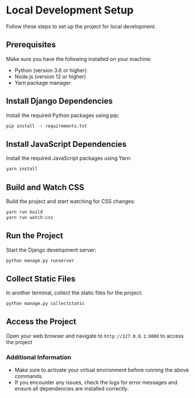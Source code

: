 # Local Development Setup

Follow these steps to set up the project for local development.

## Prerequisites

Make sure you have the following installed on your machine:
- Python (version 3.6 or higher)
- Node.js (version 12 or higher)
- Yarn package manager

## Install Django Dependencies

Install the required Python packages using pip:

```bash
pip install -r requirements.txt
```

## Install JavaScript Dependencies
Install the required JavaScript packages using Yarn:

```bash
yarn install
```

## Build and Watch CSS
Build the project and start watching for CSS changes:

```bash
yarn run build
yarn run watch:css
```

## Run the Project
Start the Django development server:

```bash
python manage.py runserver
```

## Collect Static Files
In another terminal, collect the static files for the project:

```bash
python manage.py collectstatic
```

## Access the Project

Open your web browser and navigate to `http://127.0.0.1:8000` to access the project

### Additional Information 

- Make sure to activate your virtual environment before running the above commands.
- If you encounter any issues, check the logs for error messages and ensure all dependencies are installed correctly.